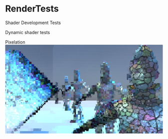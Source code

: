 # RenderTests
Shader Development Tests

Dynamic shader tests

Pixelation
![Alt text](/Assets/Samples/sample01.jpg?raw=true "Sample 01")
